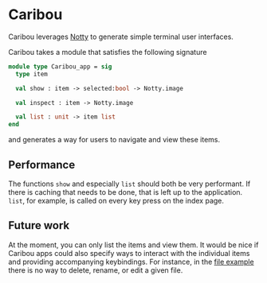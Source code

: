 # Caribou

Caribou leverages [Notty](https://github.com/pqwy/notty) to generate
simple terminal user interfaces.

Caribou takes a module that satisfies the following signature

```ocaml
module type Caribou_app = sig
  type item

  val show : item -> selected:bool -> Notty.image

  val inspect : item -> Notty.image

  val list : unit -> item list
end
```

and generates a way for users to navigate and view these items.

## Performance

The functions `show` and especially `list` should both be very performant.
If there is caching that needs to be done, that is left up to the
application. `list`, for example, is called on every key press on the
index page.

## Future work

At the moment, you can only list the items and view them. It would be nice
if Caribou apps could also specify ways to interact with the individual
items and providing accompanying keybindings. For instance, in the [file
example](./examples/files.ml) there is no way to delete, rename, or edit
a given file.

